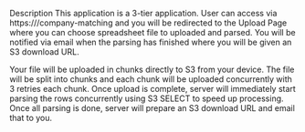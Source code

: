 Description
This application is a 3-tier application. User can access via https://<company-domain>/company-matching
and you will be redirected to the Upload Page where you can choose spreadsheet file to uploaded and parsed.
You will be notified via email when the parsing has finished where you will be given an S3 download URL.

Your file will be uploaded in chunks directly to S3 from your device. The file will be split into chunks and each
chunk will be uploaded concurrently with 3 retries each chunk. Once upload is complete, server will immediately
start parsing the rows concurrently using S3 SELECT to speed up processing. Once all parsing is done, server will
prepare an S3 download URL and email that to you.
